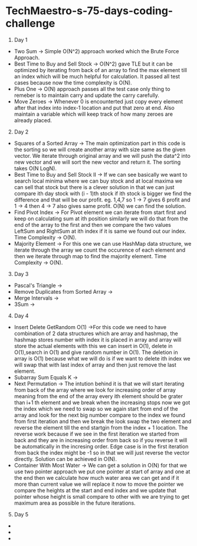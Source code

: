 # TechMaestro-s-75-days-coding-challenge
1. Day 1 
  * Two Sum -> Simple O(N^2) approach worked which the Brute Force Approach. 
  * Best Time to Buy and Sell Stock -> O(N^2) gave TLE but it can be optimized by iterating from back of an array to find the max element till an index which will be much helpful for calculation. It passed all test cases because now the time complexity is O(N).
  * Plus One -> O(N) approach passes all the test case only thing to remeber is to maintain carry and update the carry carefully.
  * Move Zeroes -> Whenever 0 is encounterted just copy every element after that index into index-1 location and put that zero at end. Also maintain a variable which will keep track of how many zeroes are already placed.
2. Day 2
  * Squares of a Sorted Array -> The main optimization part in this code is the sorting so we will create another array with size same as the given vector. We iterate through original array and we will push the data^2 into new vector and we will sort the new vector and return it. The sorting takes O(N LogN).
  * Best Time to Buy and Sell Stock II -> If we can see basically we want to search local minima where we can buy stock and at local maxima we can sell that stock but there is a clever solution in that we can just compare ith day stock with (i - 1)th stock if ith stock is bigger we find the difference and that will be our profit. eg. 1,4,7 so 1 -> 7 gives 6 profit and 1 -> 4 then 4 -> 7 also gives same profit. O(N) we can find the solution. 
  * Find Pivot Index -> For Pivot element we can iterate from start first and keep on calculating sum at ith position similarly we will do that from the end of the array to the first and then we compare the two values LeftSum and RightSum at ith index if it is same we found out our index. Time Complexity -> O(N). 
  * Majority Element -> For this one we can use HashMap data structure, we iterate through the array we count the occurence of each element and then we iterate through map to find the majority element. Time Complexity -> O(N).
3. Day 3
  * Pascal's Triangle -> 
  * Remove Duplicates from Sorted Array ->
  * Merge Intervals ->
  * 3Sum -> 
4. Day 4
  * Insert Delete GetRandom O(1) ->For this code we need to have combination of 2 data structures which are array and hashmap, the hashmap stores number with index it is placed in array and array will store the actual elements with this we can insert in O(1), delete in O(1),search in O(1) and give random number in O(1). The deletion in array is O(1) because what we will do is if we want to delete ith index we will swap that with last index of array and then just remove the last element.
  * Subarray Sum Equals K ->
  * Next Permutation -> The intution behind it is that we will start iterating from back of the array where we look for increasing order of array meaning from the end of the array every ith element should be grater than i+1 th element and we break when the increasing stops now we got the index which we need to swap so we again start from end of the array and look for the next big number compare to the index we found from first iteration and then we break the look swap the two element and reverse the element till the end startgin from the index + 1 location. The reverse work because if we see in the first iteration we started from back and they are in increasing order from back so if you reverse it will be automatically in the incresing order. Edge case is in the first iteration from back the index might be -1 so in that we will just reverse the vector directly. Solution can be achieved in O(N). 
  * Container With Most Water -> We can get a solution in O(N) for that we use two pointer approach we put one pointer at start of array and one at the end then we calculate how much water area we can get and if it more than current value we will replace it now to move the pointer we compare the heights at the start and end index and we update that pointer whose height is small compare to other with we are trying to get maximum area as possible in the future iterations.
5. Day 5
  * 
  * 
  * 